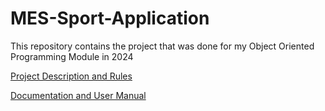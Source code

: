 # MES-Sport-Application
This repository contains the project that was done for my Object Oriented Programming Module in 2024

[Project Description and Rules](https://github.com/MacaroniJam/MES-Sport-Application/blob/MacaroniJam-patch-1/Documentation%20and%20User%20Manual.pdf)

[Documentation and User Manual](https://github.com/MacaroniJam/MES-Sport-Application/blob/MacaroniJam-patch-1/Group%203%20MES%20Sport%20Application/Group%203%20MES%20Sport%20Application/bin/Main.class)
